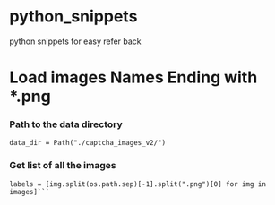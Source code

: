# python_snippets
python snippets for easy refer back

# Load images Names Ending with *.png
### Path to the data directory
```data_dir = Path("./captcha_images_v2/")```
### Get list of all the images
```images = sorted(list(map(str, list(data_dir.glob("*.png")))))
labels = [img.split(os.path.sep)[-1].split(".png")[0] for img in images]```

